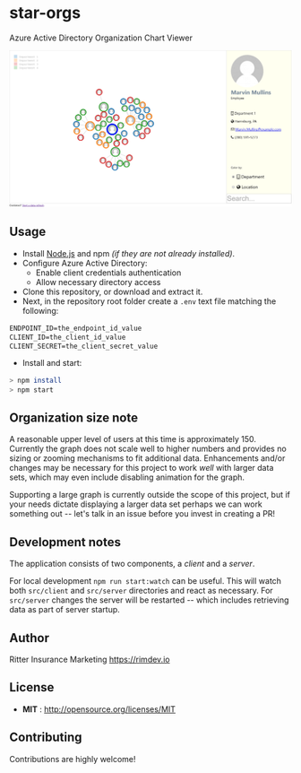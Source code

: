 # star-orgs

Azure Active Directory Organization Chart Viewer

![example.png](example.png)

## Usage

- Install [Node.js](https://nodejs.org) and npm *(if they are not already installed)*.
- Configure Azure Active Directory:
  - Enable client credentials authentication
  - Allow necessary directory access
- Clone this repository, or download and extract it.
- Next, in the repository root folder create a `.env` text file matching the following:

```
ENDPOINT_ID=the_endpoint_id_value
CLIENT_ID=the_client_id_value
CLIENT_SECRET=the_client_secret_value
```

- Install and start:

```sh
> npm install
> npm start
```

## Organization size note

A reasonable upper level of users at this time is approximately 150. Currently the graph does not scale well to higher numbers and provides no sizing or zooming mechanisms to fit additional data. Enhancements and/or changes may be necessary for this project to work *well* with larger data sets, which may even include disabling animation for the graph.

Supporting a large graph is currently outside the scope of this project, but if your needs dictate displaying a larger data set perhaps we can work something out -- let's talk in an issue before you invest in creating a PR!

## Development notes

The application consists of two components, a *client* and a *server*.

For local development `npm run start:watch` can be useful. This will watch both `src/client` and `src/server` directories and react as necessary. For `src/server` changes the server will be restarted -- which includes retrieving data as part of server startup.

## Author

Ritter Insurance Marketing https://rimdev.io

## License

- **MIT** : http://opensource.org/licenses/MIT

## Contributing

Contributions are highly welcome!
